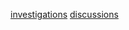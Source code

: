 [investigations](https://trello.com/b/d0KQ54op/investigations)
[discussions](https://trello.com/b/5ncEPWCO/discussions)
